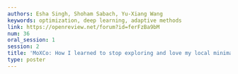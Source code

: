 ```yaml
---
authors: Esha Singh, Shoham Sabach, Yu-Xiang Wang
keywords: optimization, deep learning, adaptive methods
link: https://openreview.net/forum?id=ferFzBa9bM
num: 36
oral_session: 1
session: 2
title: 'MoXCo: How I learned to stop exploring and love my local minima?'
type: poster
---
```

